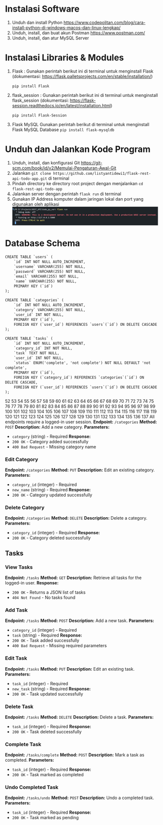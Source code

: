 # Instalasi Software

1. Unduh dan install Python https://www.codepolitan.com/blog/cara-install-python-di-windows-macos-dan-linux-lengkap/
2. Unduh, install, dan buat akun Postman https://www.postman.com/
3. Unduh, install, dan atur MySQL Server

# Instalasi Libraries & Modules

1. Flask :
   Gunakan perintah berikut ini di terminal untuk menginstall Flask (dokumentasi: https://flask.palletsprojects.com/en/stable/installation/)

   `pip install Flask`

2. flask_session :
   Gunakan perintah berikut ini di terminal untuk menginstall flask_session (dokumentasi: https://flask-session.readthedocs.io/en/latest/installation.html)

   `pip install Flask-Session`

3. Flask MySQL
	Gunakan perintah berikut di terminal untuk menginstall Flask MySQL Database
 	`pip install flask-mysqldb`

# Unduh dan Jalankan Kode Program

1. Unduh, install, dan konfigurasi Git https://git-scm.com/book/id/v2/Memulai-Pengaturan-Awal-Git
2. Jalankan `git clone https://github.com/listyantidewi1/flask-rest-api-todo-app.git` di terminal
3. Pindah directory ke directory root project dengan menjalankan `cd flask-rest-api-todo-app`
4. Jalankan server dengan perintah `flask run` di terminal
5. Gunakan IP Address komputer dalam jaringan lokal dan port yang digunakan oleh aplikasi
   ![Running Server](https://github.com/listyantidewi1/flask-rest-api-todo-app/blob/main/static/images/flask_run.png)

# Database Schema

```
CREATE TABLE `users` (
    `id` INT NOT NULL AUTO_INCREMENT,
    `username` VARCHAR(255) NOT NULL,
    `password` VARCHAR(255) NOT NULL,
    `email` VARCHAR(255) NOT NULL,
    `name` VARCHAR(255) NOT NULL,
    PRIMARY KEY (`id`)
);
```

```
CREATE TABLE `categories` (
    `id` INT NOT NULL AUTO_INCREMENT,
    `category` VARCHAR(255) NOT NULL,
    `user_id` INT NOT NULL,
    PRIMARY KEY (`id`),
    FOREIGN KEY (`user_id`) REFERENCES `users`(`id`) ON DELETE CASCADE
);
```

```
CREATE TABLE `tasks` (
    `id` INT NOT NULL AUTO_INCREMENT,
    `category_id` INT NOT NULL,
    `task` TEXT NOT NULL,
    `user_id` INT NOT NULL,
    `status` ENUM('complete', 'not complete') NOT NULL DEFAULT 'not complete',
    PRIMARY KEY (`id`),
    FOREIGN KEY (`category_id`) REFERENCES `categories`(`id`) ON DELETE CASCADE,
    FOREIGN KEY (`user_id`) REFERENCES `users`(`id`) ON DELETE CASCADE
);
```


52
53
54
55
56
57
58
59
60
61
62
63
64
65
66
67
68
69
70
71
72
73
74
75
76
77
78
79
80
81
82
83
84
85
86
87
88
89
90
91
92
93
94
95
96
97
98
99
100
101
102
103
104
105
106
107
108
109
110
111
112
113
114
115
116
117
118
119
120
121
122
123
124
125
126
127
128
129
130
131
132
133
134
135
136
137
All endpoints require a logged-in user session.
**Endpoint:** `/categories`
**Method:** `POST`
**Description:** Add a new category.
**Parameters:**
- `category` (string) - Required
**Response:**
- `200 OK` - Category added successfully
- `400 Bad Request` - Missing category name

### Edit Category
**Endpoint:** `/categories`
**Method:** `PUT`
**Description:** Edit an existing category.
**Parameters:**
- `category_id` (integer) - Required
- `new_name` (string) - Required
**Response:**
- `200 OK` - Category updated successfully

### Delete Category
**Endpoint:** `/categories`
**Method:** `DELETE`
**Description:** Delete a category.
**Parameters:**
- `category_id` (integer) - Required
**Response:**
- `200 OK` - Category deleted successfully

## Tasks

### View Tasks
**Endpoint:** `/tasks`
**Method:** `GET`
**Description:** Retrieve all tasks for the logged-in user.
**Response:**
- `200 OK` - Returns a JSON list of tasks
- `404 Not Found` - No tasks found

### Add Task
**Endpoint:** `/tasks`
**Method:** `POST`
**Description:** Add a new task.
**Parameters:**
- `category_id` (integer) - Required
- `task` (string) - Required
**Response:**
- `200 OK` - Task added successfully
- `400 Bad Request` - Missing required parameters

### Edit Task
**Endpoint:** `/tasks`
**Method:** `PUT`
**Description:** Edit an existing task.
**Parameters:**
- `task_id` (integer) - Required
- `new_task` (string) - Required
**Response:**
- `200 OK` - Task updated successfully

### Delete Task
**Endpoint:** `/tasks`
**Method:** `DELETE`
**Description:** Delete a task.
**Parameters:**
- `task_id` (integer) - Required
**Response:**
- `200 OK` - Task deleted successfully

### Complete Task
**Endpoint:** `/tasks/complete`
**Method:** `POST`
**Description:** Mark a task as completed.
**Parameters:**
- `task_id` (integer) - Required
**Response:**
- `200 OK` - Task marked as completed

### Undo Completed Task
**Endpoint:** `/tasks/undo`
**Method:** `POST`
**Description:** Undo a completed task.
**Parameters:**
- `task_id` (integer) - Required
**Response:**
- `200 OK` - Task marked as pending
